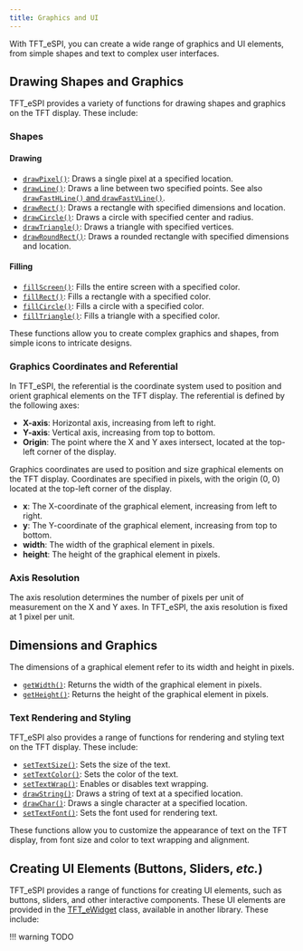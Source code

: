 ```yaml
---
title: Graphics and UI
---
```


With TFT_eSPI, you can create a wide range of graphics and UI elements, from simple shapes and text to complex user
interfaces.

## Drawing Shapes and Graphics

TFT_eSPI provides a variety of functions for drawing shapes and graphics on the TFT display. These include:

### Shapes

#### Drawing

* [`drawPixel()`](tft_espi/methods/drawpixel.md): Draws a single pixel at a specified location.
* [`drawLine()`](tft_espi/methods/drawline.md): Draws a line between two specified points. See also
  [`drawFastHLine()` and `drawFastVLine()`](tft_espi/methods/drawfastline.md). 
* [`drawRect()`](tft_espi/methods/drawrect.md): Draws a rectangle with specified dimensions and location.
* [`drawCircle()`](tft_espi/methods/drawcircle.md): Draws a circle with specified center and radius.
* [`drawTriangle()`](tft_espi/methods/drawtriangle.md): Draws a triangle with specified vertices.
* [`drawRoundRect()`](tft_espi/methods/drawrect.md): Draws a rounded rectangle with specified dimensions and location.

#### Filling

* [`fillScreen()`](tft_espi/methods/fillscreen.md): Fills the entire screen with a specified color.
* [`fillRect()`](tft_espi/methods/fillrect.md): Fills a rectangle with a specified color.
* [`fillCircle()`](tft_espi/methods/fillcircle.md): Fills a circle with a specified color.
* [`fillTriangle()`](tft_espi/methods/filltriangle.md): Fills a triangle with a specified color.

These functions allow you to create complex graphics and shapes, from simple icons to intricate designs.

### Graphics Coordinates and Referential

In TFT_eSPI, the referential is the coordinate system used to position and orient graphical elements on the TFT display.
The referential is defined by the following axes:

* **X-axis**: Horizontal axis, increasing from left to right.
* **Y-axis**: Vertical axis, increasing from top to bottom.
* **Origin**: The point where the X and Y axes intersect, located at the top-left corner of the display.

Graphics coordinates are used to position and size graphical elements on the TFT display. Coordinates are specified in
pixels, with the origin (0, 0) located at the top-left corner of the display.

* **x**: The X-coordinate of the graphical element, increasing from left to right.
* **y**: The Y-coordinate of the graphical element, increasing from top to bottom.
* **width**: The width of the graphical element in pixels.
* **height**: The height of the graphical element in pixels.

### Axis Resolution

The axis resolution determines the number of pixels per unit of measurement on the X and Y axes. In TFT_eSPI, the axis
resolution is fixed at 1 pixel per unit.

## Dimensions and Graphics

The dimensions of a graphical element refer to its width and height in pixels.

* [`getWidth()`](tft_espi/methods/height_width.md): Returns the width of the graphical element in pixels.
* [`getHeight()`](tft_espi/methods/height_width.md): Returns the height of the graphical element in pixels.

### Text Rendering and Styling

TFT_eSPI also provides a range of functions for rendering and styling text on the TFT display. These include:

* [`setTextSize()`](tft_espi/methods/settextsize.md): Sets the size of the text.
* [`setTextColor()`](tft_espi/methods/settextcolor.md): Sets the color of the text.
* [`setTextWrap()`](tft_espi/methods/settextwrap.md): Enables or disables text wrapping.
* [`drawString()`](tft_espi/methods/drawstring.md): Draws a string of text at a specified location.
* [`drawChar()`](tft_espi/methods/drawchar.md): Draws a single character at a specified location.
* [`setTextFont()`](tft_espi/methods/settextfont.md): Sets the font used for rendering text.

These functions allow you to customize the appearance of text on the TFT display, from font size and color to text
wrapping and alignment.

## Creating UI Elements (Buttons, Sliders, *etc.*)

TFT_eSPI provides a range of functions for creating UI elements, such as buttons, sliders, and other interactive
components. These UI elements are provided in the [TFT_eWidget]() class, available in another library. These
include:

!!! warning
    TODO

<!--

* [`drawButton()`](): Draws a button with specified text and location.
* [`drawSlider()`](): Draws a slider with specified location and range.
* [`drawCheckbox()`](): Draws a checkbox with specified location and state.
* [`drawRadioButton()`](): Draws a radio button with specified location and state.
* [`drawProgressBar()`](): Draws a progress bar with specified location and progress.

These functions allow you to create complex user interfaces, from simple buttons and sliders to complex forms and menus.

By combining these functions, you can create a wide range of graphics and UI elements, from simple icons and text to
complex user interfaces and interactive components. With TFT_eSPI, the possibilities are endless!
-->

